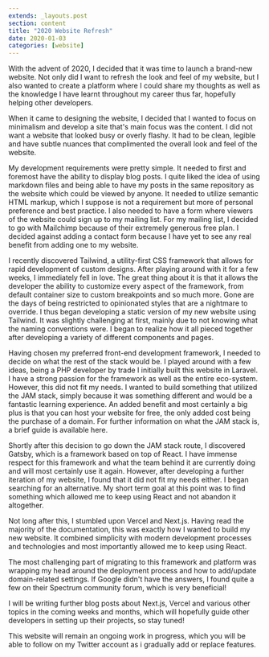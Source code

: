 ```yaml
---
extends: _layouts.post
section: content
title: "2020 Website Refresh"
date: 2020-01-03
categories: [website]
---
```


With the advent of 2020, I decided that it was time to launch a brand-new website. Not only did I want to refresh the look and feel of my website, but I also wanted to create a platform where I could share my thoughts as well as the knowledge I have learnt throughout my career thus far, hopefully helping other developers.

When it came to designing the website, I decided that I wanted to focus on minimalism and develop a site that's main focus was the content. I did not want a website that looked busy or overly flashy. It had to be clean, legible and have subtle nuances that complimented the overall look and feel of the website.

My development requirements were pretty simple. It needed to first and foremost have the ability to display blog posts. I quite liked the idea of using markdown files and being able to have my posts in the same repository as the website which could be viewed by anyone. It needed to utilize semantic HTML markup, which I suppose is not a requirement but more of personal preference and best practice. I also needed to have a form where viewers of the website could sign up to my mailing list. For my mailing list, I decided to go with Mailchimp because of their extremely generous free plan. I decided against adding a contact form because I have yet to see any real benefit from adding one to my website.

I recently discovered Tailwind, a utility-first CSS framework that allows for rapid development of custom designs. After playing around with it for a few weeks, I immediately fell in love. The great thing about it is that it allows the developer the ability to customize every aspect of the framework, from default container size to custom breakpoints and so much more. Gone are the days of being restricted to opinionated styles that are a nightmare to override. I thus began developing a static version of my new website using Tailwind. It was slightly challenging at first, mainly due to not knowing what the naming conventions were. I began to realize how it all pieced together after developing a variety of different components and pages.

Having chosen my preferred front-end development framework, I needed to decide on what the rest of the stack would be. I played around with a few ideas, being a PHP developer by trade I initially built this website in Laravel. I have a strong passion for the framework as well as the entire eco-system. However, this did not fit my needs. I wanted to build something that utilized the JAM stack, simply because it was something different and would be a fantastic learning experience. An added benefit and most certainly a big plus is that you can host your website for free, the only added cost being the purchase of a domain. For further information on what the JAM stack is, a brief guide is available here.

Shortly after this decision to go down the JAM stack route, I discovered Gatsby, which is a framework based on top of React. I have immense respect for this framework and what the team behind it are currently doing and will most certainly use it again. However, after developing a further iteration of my website, I found that it did not fit my needs either. I began searching for an alternative. My short term goal at this point was to find something which allowed me to keep using React and not abandon it altogether.

Not long after this, I stumbled upon Vercel and Next.js. Having read the majority of the documentation, this was exactly how I wanted to build my new website. It combined simplicity with modern development processes and technologies and most importantly allowed me to keep using React.

The most challenging part of migrating to this framework and platform was wrapping my head around the deployment process and how to add/update domain-related settings. If Google didn't have the answers, I found quite a few on their Spectrum community forum, which is very beneficial!

I will be writing further blog posts about Next.js, Vercel and various other topics in the coming weeks and months, which will hopefully guide other developers in setting up their projects, so stay tuned!

This website will remain an ongoing work in progress, which you will be able to follow on my Twitter account as i gradually add or replace features.
